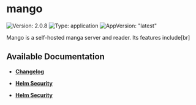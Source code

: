 # mango

![Version: 2.0.8](https://img.shields.io/badge/Version-2.0.8-informational?style=flat-square) ![Type: application](https://img.shields.io/badge/Type-application-informational?style=flat-square) ![AppVersion: "latest"](https://img.shields.io/badge/AppVersion-"latest"-informational?style=flat-square)

Mango is a self-hosted manga server and reader. Its features include[br]


## Available Documentation

- [**Changelog**](CHANGELOG)

- [**Helm Security**](container-security)

- [**Helm Security**](helm-security)

